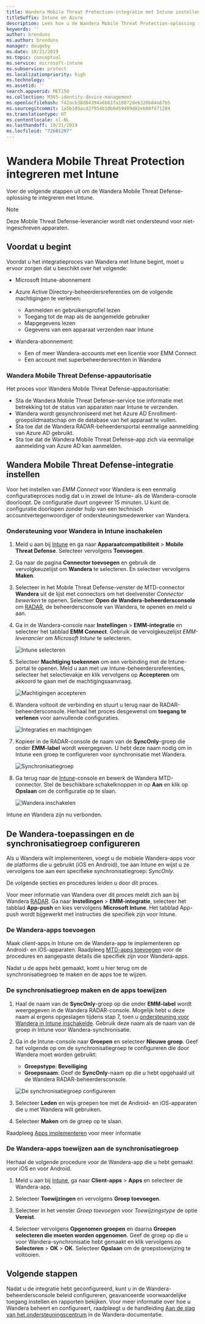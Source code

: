 ```yaml
---
title: Wandera Mobile Threat Protection-integratie met Intune instellen
titleSuffix: Intune on Azure
description: Lees hoe u de Wandera Mobile Threat Protection-oplossing instelt met Microsoft Intune om toegang tot uw bedrijfsbronnen met mobiele apparaten te beheren.
keywords: ''
author: brenduns
ms.author: brenduns
manager: dougeby
ms.date: 10/21/2019
ms.topic: conceptual
ms.service: microsoft-intune
ms.subservice: protect
ms.localizationpriority: high
ms.technology: ''
ms.assetid: ''
search.appverid: MET150
ms.collection: M365-identity-device-management
ms.openlocfilehash: f42acb38d84394a6b61fa16072de6320b84a67b5
ms.sourcegitcommit: 1a5b185acd27954b10b6d59409d82eb80fd71284
ms.translationtype: HT
ms.contentlocale: nl-NL
ms.lasthandoff: 10/21/2019
ms.locfileid: "72681297"
---
```

# <a name="integrate-wandera-mobile-threat-protection-with-intune"></a>Wandera Mobile Threat Protection integreren met Intune  

Voer de volgende stappen uit om de Wandera Mobile Threat Defense-oplossing te integreren met Intune.  

> [!NOTE]
> Deze Mobile Threat Defense-leverancier wordt niet ondersteund voor niet-ingeschreven apparaten.

## <a name="before-you-begin"></a>Voordat u begint  

Voordat u het integratieproces van Wandera met Intune begint, moet u ervoor zorgen dat u beschikt over het volgende:
- Microsoft Intune-abonnement  
- Azure Active Directory-beheerdersreferenties om de volgende machtigingen te verlenen:  
  - Aanmelden en gebruikersprofiel lezen  
  - Toegang tot de map als de aangemelde gebruiker  
  - Mapgegevens lezen  
  - Gegevens van een apparaat verzenden naar Intune  

- Wandera-abonnement:
  - Een of meer Wandera-accounts met een licentie voor EMM Connect  
  - Een account met superbeheerdersrechten in Wandera  
 
### <a name="wandera-mobile-threat-defense-app-authorization"></a>Wandera Mobile Threat Defense-appautorisatie  

Het proces voor Wandera Mobile Threat Defense-appautorisatie:  
- Sta de Wandera Mobile Threat Defense-service toe informatie met betrekking tot de status van apparaten naar Intune te verzenden.  
- Wandera wordt gesynchroniseerd met het Azure AD Enrollment-groepslidmaatschap om de database van het apparaat te vullen.  
- Sta toe dat de Wandera RADAR-beheerdersportal eenmalige aanmelding van Azure AD gebruikt.  
- Sta toe dat de Wandera Mobile Threat Defense-app zich via eenmalige aanmelding van Azure AD kan aanmelden.  


## <a name="set-up-wandera-mobile-threat-defense-integration"></a>Wandera Mobile Threat Defense-integratie instellen  
Voor het instellen van *EMM Connect* voor Wandera is een eenmalig configuratieproces nodig dat u in zowel de Intune- als de Wandera-console doorloopt. De configuratie duurt ongeveer 15 minuten. U kunt de configuratie doorlopen zonder hulp van een technisch accountvertegenwoordiger of ondersteuningsmedewerker van Wandera.  

### <a name="enable-support-for-wandera-in-intune"></a>Ondersteuning voor Wandera in Intune inschakelen
1. Meld u aan bij [Intune](https://go.microsoft.com/fwlink/?linkid=2090973) en ga naar **Apparaatcompatibiliteit** > **Mobile Threat Defense**. Selecteer vervolgens **Toevoegen**.

2. Ga naar de pagina **Connector toevoegen** en gebruik de vervolgkeuzelijst om **Wandera** te selecteren. En selecteer vervolgens **Maken**.  

3. Selecteer in het Mobile Threat Defense-venster de MTD-connector **Wandera** uit de lijst met connectors om het deelvenster *Connector bewerken* te openen. Selecteer **Open de Wandera-beheerdersconsole** om [RADAR](https://radar.wandera.com/login), de beheerdersconsole van Wandera, te openen en meld u aan. 

4. Ga in de Wandera-console naar **Instellingen** > **EMM-integratie** en selecteer het tabblad **EMM Connect**. Gebruik de vervolgkeuzelijst *EMM-leverancier* om *Microsoft Intune* te selecteren.

   ![Intune selecteren](./media/wandera-mtd-connector-integration/set-up-intune-in-radar.png)

5. Selecteer **Machtiging toekennen** om een verbinding met de Intune-portal te openen. Meld u aan met uw Intune-beheerdersreferenties, selecteer het selectievakje en klik vervolgens op **Accepteren** om akkoord te gaan met de machtigingsaanvraag.  

   ![Machtigingen accepteren](./media/wandera-mtd-connector-integration/permissions.png) 

6. Wandera voltooit de verbinding en stuurt u terug naar de RADAR-beheerdersconsole. Herhaal het proces desgewenst om **toegang te verlenen** voor aanvullende configuraties.  

   ![Integraties en machtigingen](./media/wandera-mtd-connector-integration/integrations-and-permissions.png) 

7. Kopieer in de RADAR-console de naam van de **SyncOnly**-groep die onder **EMM-label** wordt weergegeven. U hebt deze naam nodig om in Intune een groep te configureren voor synchronisatie met Wandera.

   ![Synchronisatiegroep](./media/wandera-mtd-connector-integration/sync-group-name.png) 

8. Ga terug naar de [Intune](https://go.microsoft.com/fwlink/?linkid=2090973)-console en bewerk de Wandera MTD-connector. Stel de beschikbare schakelknoppen in op **Aan** en klik op **Opslaan** om de configuratie op te slaan.  

   ![Wandera inschakelen](./media/wandera-mtd-connector-integration/enable-wandera.png) 

Intune en Wandera zijn nu verbonden.  

## <a name="configure-the-wandera-applications-and-synchronization-group"></a>De Wandera-toepassingen en de synchronisatiegroep configureren  
Als u Wandera wilt implementeren, voegt u de mobiele Wandera-apps voor de platforms die u gebruikt (iOS en Android), toe aan Intune en wijst u ze vervolgens toe aan een specifieke synchronisatiegroep: *SyncOnly*. 

De volgende secties en procedures leiden u door dit proces.

Voor meer informatie van Wandera over dit proces meldt zich aan bij Wandera [RADAR](https://radar.wandera.com/login). Ga naar **Instellingen** > **EMM-integratie**, selecteer het tabblad **App-push** en kies vervolgens **Microsoft Intune**. Het tabblad App-push wordt bijgewerkt met instructies die specifiek zijn voor Intune.  

### <a name="add-the-wandera-apps"></a>De Wandera-apps toevoegen  
Maak client-apps in Intune om de Wandera-app te implementeren op Android- en iOS-apparaten. Raadpleeg [MTD-apps toevoegen](mtd-apps-ios-app-configuration-policy-add-assign.md) voor de procedures en aangepaste details die specifiek zijn voor Wandera-apps.  

Nadat u de apps hebt gemaakt, komt u hier terug om de synchronisatiegroep te maken en de apps toe te wijzen.  


### <a name="create-the-synchronization-group-and-assign-the-apps"></a>De synchronisatiegroep maken en de apps toewijzen

1. Haal de naam van de **SyncOnly**-groep op die onder **EMM-label** wordt weergegeven in de Wandera RADAR-console. Mogelijk hebt u deze naam al ergens opgeslagen tijdens stap 7, toen u [ondersteuning voor Wandera in Intune inschakelde](#enable-support-for-wandera-in-intune). Gebruik deze naam als de naam van de groep in Intune voor Wandera-synchronisatie.  

2. Ga in de Intune-console naar **Groepen** en selecteer **Nieuwe groep**. Geef het volgende op om de synchronisatiegroep te configureren die door Wandera moet worden gebruikt:
   - **Groepstype**: **Beveiliging**
   - **Groepsnaam**: Geef de **SyncOnly**-naam op die u hebt opgehaald uit de Wandera RADAR-beheerdersconsole.

   ![De synchronisatiegroep configureren](./media/wandera-mtd-connector-integration/configure-sync-group.png)

3. Selecteer **Leden** en wijs groepen toe met de Android- en iOS-apparaten die u met Wandera wilt gebruiken.

4. Selecteer **Maken** om de groep op te slaan.

Raadpleeg [Apps implementeren](../apps/apps-deploy.md) voor meer informatie

### <a name="assign-the-wandera-apps-to-the-synchronization-group"></a>De Wandera-apps toewijzen aan de synchronisatiegroep  
Herhaal de volgende procedure voor de Wandera-app die u hebt gemaakt voor iOS en voor Android.

1. Meld u aan bij [Intune](https://go.microsoft.com/fwlink/?linkid=2090973), ga naar **Client-apps** > **Apps** en selecteer de Wandera-app.  

2. Selecteer **Toewijzingen** en vervolgens **Groep toevoegen**.  

3. Selecteer in het venster *Groep toevoegen* voor *Toewijzingstype* de optie **Vereist**.

4. Selecteer vervolgens **Opgenomen groepen** en daarna **Groepen selecteren die moeten worden opgenomen**. Geef de groep op die u voor Wandera-synchronisatie hebt gemaakt en klik vervolgens op **Selecteren** > **OK** > **OK**. Selecteer **Opslaan** om de groepstoewijzing te voltooien.  
 

## <a name="next-steps"></a>Volgende stappen  
Nadat u de integratie hebt geconfigureerd, kunt u in de Wandera-beheerdersconsole beleid configureren, geavanceerde voorwaardelijke toegang instellen en rapporten bekijken. Voor meer informatie over hoe u Wandera beheert en configureert, raadpleegt u de handleiding [Aan de slag van het ondersteuningscentrum](https://radar.wandera.com/?return_to=https://wandera.force.com/Customer/s/getting-started) in de Wandera-documentatie.  
 
